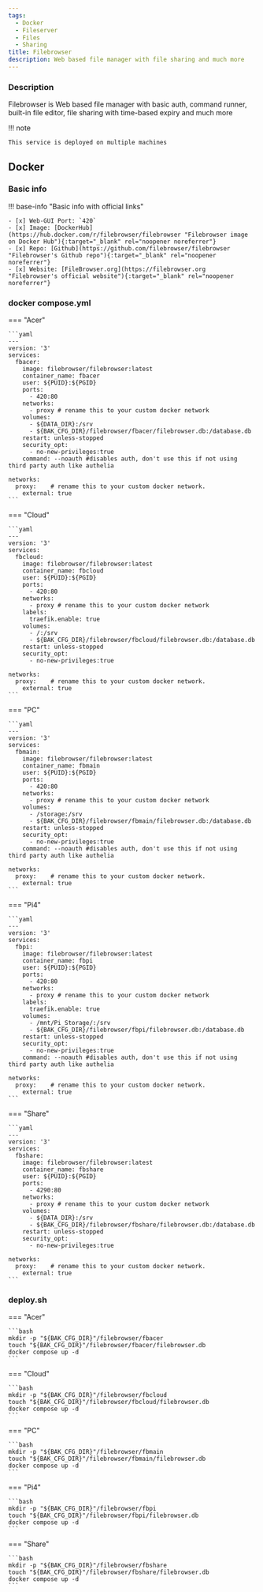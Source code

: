 ```yaml
---
tags:
  - Docker
  - Fileserver
  - Files
  - Sharing
title: Filebrowser
description: Web based file manager with file sharing and much more
---
```

### Description

Filebrowser is Web based file manager with basic auth, command runner, built-in file editor, file sharing with time-based expiry and much more  

!!! note

    This service is deployed on multiple machines

## Docker

### Basic info

!!! base-info "Basic info with official links"

    - [x] Web-GUI Port: `420`
    - [x] Image: [DockerHub](https://hub.docker.com/r/filebrowser/filebrowser "Filebrowser image on Docker Hub"){:target="_blank" rel="noopener noreferrer"}
    - [x] Repo: [Github](https://github.com/filebrowser/filebrowser "Filebrowser's Github repo"){:target="_blank" rel="noopener noreferrer"}
    - [x] Website: [FileBrowser.org](https://filebrowser.org "Filebrowser's official website"){:target="_blank" rel="noopener noreferrer"}

### docker compose.yml

=== "Acer"

    ```yaml
    ---
    version: '3'
    services:
      fbacer:
        image: filebrowser/filebrowser:latest
        container_name: fbacer
        user: ${PUID}:${PGID}
        ports:
          - 420:80
        networks:
          - proxy # rename this to your custom docker network
        volumes:
          - ${DATA_DIR}:/srv
          - ${BAK_CFG_DIR}/filebrowser/fbacer/filebrowser.db:/database.db
        restart: unless-stopped
        security_opt:
          - no-new-privileges:true
        command: --noauth #disables auth, don't use this if not using third party auth like authelia

    networks:
      proxy:    # rename this to your custom docker network.
        external: true
    ```

=== "Cloud"

    ```yaml
    ---
    version: '3'
    services:
      fbcloud:
        image: filebrowser/filebrowser:latest
        container_name: fbcloud
        user: ${PUID}:${PGID}
        ports:
          - 420:80
        networks:
          - proxy # rename this to your custom docker network
        labels:
          traefik.enable: true
        volumes:
          - /:/srv
          - ${BAK_CFG_DIR}/filebrowser/fbcloud/filebrowser.db:/database.db
        restart: unless-stopped
        security_opt:
          - no-new-privileges:true

    networks:
      proxy:    # rename this to your custom docker network.
        external: true
    ```

=== "PC"

    ```yaml
    ---
    version: '3'
    services:
      fbmain:
        image: filebrowser/filebrowser:latest
        container_name: fbmain
        user: ${PUID}:${PGID}
        ports:
          - 420:80
        networks:
          - proxy # rename this to your custom docker network
        volumes:
          - /storage:/srv
          - ${BAK_CFG_DIR}/filebrowser/fbmain/filebrowser.db:/database.db
        restart: unless-stopped
        security_opt:
          - no-new-privileges:true
        command: --noauth #disables auth, don't use this if not using third party auth like authelia

    networks:
      proxy:    # rename this to your custom docker network.
        external: true
    ```

=== "Pi4"

    ```yaml
    ---
    version: '3'
    services:
      fbpi:
        image: filebrowser/filebrowser:latest
        container_name: fbpi
        user: ${PUID}:${PGID}
        ports:
          - 420:80
        networks:
          - proxy # rename this to your custom docker network
        labels:
          traefik.enable: true
        volumes:
          - /mnt/Pi_Storage/:/srv
          - ${BAK_CFG_DIR}/filebrowser/fbpi/filebrowser.db:/database.db
        restart: unless-stopped
        security_opt:
          - no-new-privileges:true
        command: --noauth #disables auth, don't use this if not using third party auth like authelia

    networks:
      proxy:    # rename this to your custom docker network.
        external: true
    ```

=== "Share"

    ```yaml
    ---
    version: '3'
    services:
      fbshare:
        image: filebrowser/filebrowser:latest
        container_name: fbshare
        user: ${PUID}:${PGID}
        ports:
          - 4290:80
        networks:
          - proxy # rename this to your custom docker network
        volumes:
          - ${DATA_DIR}:/srv
          - ${BAK_CFG_DIR}/filebrowser/fbshare/filebrowser.db:/database.db
        restart: unless-stopped
        security_opt:
          - no-new-privileges:true

    networks:
      proxy:    # rename this to your custom docker network.
        external: true
    ```


### deploy.sh

=== "Acer"

    ```bash
    mkdir -p "${BAK_CFG_DIR}"/filebrowser/fbacer
    touch "${BAK_CFG_DIR}"/filebrowser/fbacer/filebrowser.db
    docker compose up -d
    ```

=== "Cloud"

    ```bash
    mkdir -p "${BAK_CFG_DIR}"/filebrowser/fbcloud
    touch "${BAK_CFG_DIR}"/filebrowser/fbcloud/filebrowser.db
    docker compose up -d
    ```

=== "PC"

    ```bash
    mkdir -p "${BAK_CFG_DIR}"/filebrowser/fbmain
    touch "${BAK_CFG_DIR}"/filebrowser/fbmain/filebrowser.db
    docker compose up -d
    ```


=== "Pi4"

    ```bash
    mkdir -p "${BAK_CFG_DIR}"/filebrowser/fbpi
    touch "${BAK_CFG_DIR}"/filebrowser/fbpi/filebrowser.db
    docker compose up -d
    ```


=== "Share"

    ```bash
    mkdir -p "${BAK_CFG_DIR}"/filebrowser/fbshare
    touch "${BAK_CFG_DIR}"/filebrowser/fbshare/filebrowser.db
    docker compose up -d
    ```
